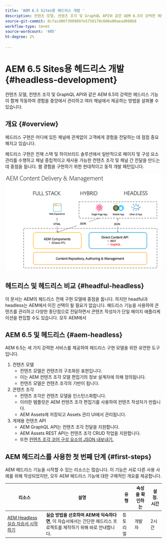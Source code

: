 ```yaml
---
title: 'AEM 6.5 Sites용 헤드리스 개발 '
description: 컨텐츠 모델, 컨텐츠 조각 및 GraphQL API와 같은 AEM 6.5의 강력한 헤드리스 기능이 함께 작동하여 경험을 중앙에서 관리하고 여러 채널에서 제공하는 방법을 살펴볼 수 있습니다.
source-git-commit: 8c7acd06f3909897e5756170c606e00aead098b8
workflow-type: tm+mt
source-wordcount: '405'
ht-degree: 2%

---
```



# AEM 6.5 Sites용 헤드리스 개발 {#headless-development}

컨텐츠 모델, 컨텐츠 조각 및 GraphQL API와 같은 AEM 6.5의 강력한 헤드리스 기능이 함께 작동하여 경험을 중앙에서 관리하고 여러 채널에서 제공하는 방법을 살펴볼 수 있습니다.

## 개요 {#overview}

헤드리스 구현은 어디에 있든 채널에 관계없이 고객에게 경험을 전달하는 데 점점 중요해지고 있습니다.

헤드리스 구현은 전체 스택 및 하이브리드 솔루션에서 일반적으로 페이지 및 구성 요소 관리를 수행하고 채널 중립적이고 재사용 가능한 컨텐츠 조각 및 채널 간 전달을 만드는 데 중점을 둡니다. 웹 경험을 구현하기 위한 현대적이고 동적 개발 패턴입니다.

![AEM 구현 모델](assets/aem-implementation-models.png)

## 헤드리스 및 헤드리스 비교 {#headful-headless}

이 문서는 AEM의 헤드리스 전체 구현 모델에 중점을 둡니다. 하지만 headful과 headless는 AEM에서 이진 선택이 될 필요가 없습니다. 헤드리스 기능을 사용하여 콘텐츠를 관리하고 다양한 종단점으로 전달하면서 콘텐츠 작성자가 단일 페이지 애플리케이션을 편집할 수도 있습니다. 모두 AEM에서

<!--
>[!TIP]
>
>See the document [Headful and Headless in AEM](/help/implementing/developing/headful-headless.md) for more information.
-->

## AEM 6.5 및 헤드리스 {#aem-headless}

AEM 6.5는 세 가지 강력한 서비스를 제공하여 헤드리스 구현 모델을 위한 유연한 도구입니다.

1. 컨텐츠 모델
   * 컨텐츠 모델은 컨텐츠의 구조화된 표현입니다.
   * 이는 AEM 컨텐츠 조각 모델 편집기의 정보 설계자에 의해 정의됩니다.
   * 컨텐츠 모델은 컨텐츠 조각의 기반이 됩니다.
1. 콘텐츠 조각
   * 컨텐츠 조각은 컨텐츠 모델을 인스턴스화합니다.
   * 이러한 템플릿은 AEM 컨텐츠 조각 편집기를 사용하여 컨텐츠 작성자가 만듭니다.
   * AEM Assets에 저장되고 Assets 관리 UI에서 관리됩니다.
1. 게재용 컨텐츠 API
   * AEM GraphQL API는 컨텐츠 조각 전달을 지원합니다.
   * AEM Assets REST API는 컨텐츠 조각 CRUD 작업을 지원합니다.
   * 또한 [컨텐츠 조각 코어 구성 요소의 JSON 내보내기.](https://experienceleague.adobe.com/docs/experience-manager-core-components/using/components/content-fragment-component.html)

## AEM 헤드리스를 사용한 첫 번째 단계 {#first-steps}

AEM 헤드리스 기능을 시작할 수 있는 리소스는 많습니다. 이 기능은 서로 다른 사용 사례를 위해 작성되었지만, 모두 AEM 헤드리스 기능에 대한 구체적인 개요를 제공합니다.

| 리소스 | 설명 | 유형 | 속성을 확인하는 | 설정. 시간 |
|---|---|---|---|---|
| [AEM Headless 실습 자습서 시작하기](https://experienceleague.adobe.com/docs/experience-manager-learn/getting-started-with-aem-headless/graphql/multi-step/overview.html) | **실습 방법을 선호하며 AEM에 익숙하다면**, 이 자습서에서는 간단한 헤드리스 프로젝트를 제작하기 위해 바로 안내합니다. | 튜토리얼 | 개발자 | 2시간 |

<!--
|Resource|Description|Type|Audience|Est. Time|
|---|---|---|---|---|
|[Headless Developer Journey](/help/journey-headless/developer/overview.md)|**For users new to AEM and headless** technologies, start here for a comprehensive introduction to AEM and its headless features from the theory of headless through going live with your first headless project.|Guide|Developers **new to AEM and headless**|1 hour|
|[Headless Getting Started Guide](/help/implementing/developing/headless/getting-started/introduction.md)|**For experienced AEM users** who need a short summary of the key AEM headless features, check out this quick start overview.|Quick Start|Developers, Administrators **with AEM experience**|20 minutes|
|[Getting Started with AEM Headless hands-on tutorial](https://experienceleague.adobe.com/docs/experience-manager-learn/getting-started-with-aem-headless/graphql/multi-step/overview.html)|**If you prefer a hands-on approach and are familiar with AEM**, this tutorial dives directly into creating a simple headless project.|Tutorial|Developers|2 hours|
-->
